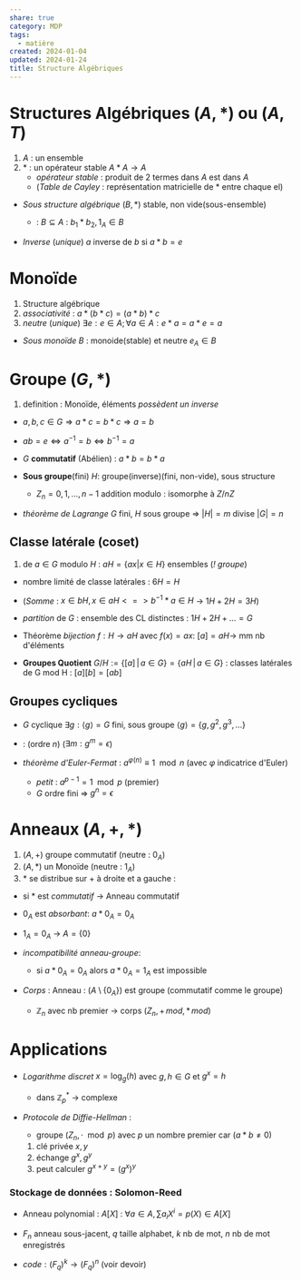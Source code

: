 ```yaml
---  
share: true  
category: MDP  
tags:  
  - matière  
created: 2024-01-04  
updated: 2024-01-24  
title: Structure Algébriques  
---  
```

  
# Structures Algébriques $(A,*)$ ou $(A,T)$  
1. $A$ : un ensemble  
2. $*$ : un opérateur stable     $A*A\to A$  
	- *opérateur stable* : produit de 2 termes dans $A$ est dans $A$  
	- (*Table de Cayley* : représentation matricielle de $*$ entre chaque el)  
  
  
- *Sous structure algébrique* $(B,*)$  stable, non vide(sous-ensemble)  
	- : $B \subseteq A$ :  $b_{1}*b_{2}, 1_{A}\in B$   
  
- *Inverse* (*unique*) $a$ inverse de $b$ si $a*b=e$  
# Monoïde  
1. Structure algébrique  
2. *associativité* : $a*(b*c) = (a*b)*c$  
3. *neutre* (*unique*) $\exists e: e \in A; \forall a \in A : e*a=a*e=a$  
  
  
- *Sous monoïde* $B$ : monoide(stable) et neutre $e_A \in B$  
# Groupe $(G,*)$  
1. definition : Monoïde, éléments *possèdent un inverse*  
  
  
- $a,b,c \in G \Rightarrow  a*c=b*c \Rightarrow a=b$  
  
- $ab=e \iff a^{-1}=b\iff b^{-1}=a$  
  
- $G$ **commutatif** (Abélien) : $a*b=b*a$  
  
- **Sous groupe**(fini) $H$: groupe(inverse)(fini, non-vide), sous structure  
	- $Z_{n}=0,1,\dots, n-1$ addition modulo : isomorphe à $Z/nZ$    
  
- *théorème de Lagrange* $G$ fini, $H$ sous groupe ⇒ $|H|=m$ divise $|G|=n$  
## Classe latérale (coset)  
1. de $a\in G$ modulo $H$ : $aH = \{ax|x \in H\}$ ensembles  (*! groupe*)  
  
  
- nombre limité de classe latérales : $6H = H$  
  
- (*Somme* : $x \in bH, x \in aH <=> b^{-1}*a  \in H$ → $1H + 2H = 3H$)  
  
- *partition* de $G$ : ensemble des CL distinctes : $1H+2H+\dots=G$  
  
- Théorème *bijection* $f:H\to aH$  avec $f(x)=ax$: $[a]=aH$→ mm nb d'éléments  
  
- **Groupes Quotient** $G /H:=\{ [a] \,|\,a\in G \}=\{ aH\,|\,a\in G \}$ : classes latérales de G mod H : $[a][b]=[ab]$  
## Groupes cycliques  
  
- $G$ cyclique $\exists g:\langle g \rangle=G$  fini, sous groupe $\langle g \rangle =\{ g, g^2, g^3, \dots \}$  
  
- : (ordre $n$) ($\exists m:g^m=\epsilon$)  
  
- *théorème d'Euler-Fermat* : $a^{\varphi(n)}\equiv 1\mod n$ (avec $\varphi$ indicatrice d'Euler)  
	- *petit* : $a^{p-1}=1 \mod p$ (premier)  
	- $G$ ordre fini ⇒ $g^n=\epsilon$  
# Anneaux $(A, +, *)$  
1. $(A,+)$ groupe commutatif (neutre : $0_{A}$)  
2. $(A,*)$ un Monoïde (neutre : $1_{A}$)  
3. $*$ se distribue sur $+$ à droite et a gauche :  
  
  
- si $*$ est *commutatif* → Anneau commutatif  
  
- $0_{A}$ est *absorbant*: $a*0_{A}=0_{A}$  
  
- $1_{A}=0_{A}$ → $A=\{ 0 \}$  
  
- *incompatibilité anneau-groupe*:  
	- si $a*0_{A}=0_{A}$ alors  $a*0_{A}=1_{A}$ est impossible  
  
- *Corps* : Anneau : $(A\setminus \{0_{A}  \})$ est groupe (commutatif comme le groupe)  
	- $\mathbb{Z}_{n}$ avec nb premier → corps $(Z_{n}, +\,mod, *\,mod)$  
  
# Applications  
  
- *Logarithme discret* $x=\log_{g}(h)$ avec $g,h\in G$ et $g^x=h$  
	- dans $\mathbb{Z}_{p}^*$ → complexe  
  
- *Protocole de Diffie-Hellman* :  
	- groupe $(Z_{n}, \cdot \mod p)$ avec $p$ un nombre premier car ($a*b\neq 0$)  
	1. clé privée $x,y$  
	2. échange $g^x, g^y$  
	3. peut calculer $g^{x+y}=(g^x)^y$   
  
### Stockage de données : Solomon-Reed  
  
- Anneau polynomial : $A[X]$ : $\forall a \in A,  \sum a_{i}X^i=p(X) \in A[X]$  
  
- $F_{n}$ anneau sous-jacent, $q$ taille alphabet, $k$ nb de mot, $n$ nb de mot enregistrés  
  
- $code :(F_{q})^k\to(F_{q})^n$ (voir devoir)  

